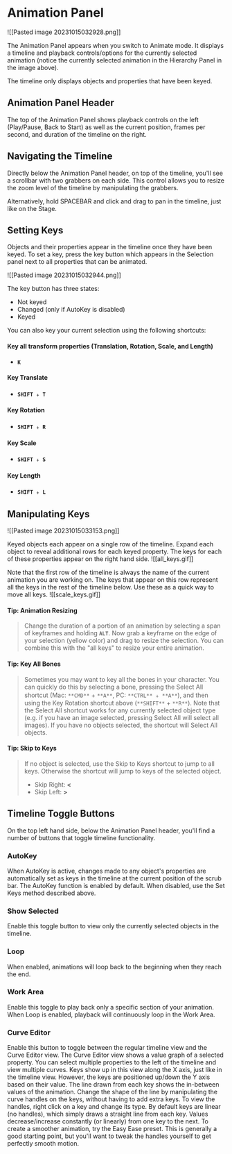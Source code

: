 # Animation Panel
![[Pasted image 20231015032928.png]]

The Animation Panel appears when you switch to Animate mode. It displays a timeline and playback controls/options for the currently selected animation (notice the currently selected animation in the Hierarchy Panel in the image above).

The timeline only displays objects and properties that have been keyed.

##  Animation Panel Header

The top of the Animation Panel shows playback controls on the left (Play/Pause, Back to Start) as well as the current position, frames per second, and duration of the timeline on the right.

##  Navigating the Timeline

Directly below the Animation Panel header, on top of the timeline, you'll see a scrollbar with two grabbers on each side. This control allows you to resize the zoom level of the timeline by manipulating the grabbers.

Alternatively, hold SPACEBAR and click and drag to pan in the timeline, just like on the Stage.

##  Setting Keys

Objects and their properties appear in the timeline once they have been keyed. To set a key, press the key button which appears in the Selection panel next to all properties that can be animated.

![[Pasted image 20231015032944.png]]

The key button has three states:

-   Not keyed
-   Changed (only if AutoKey is disabled)
-   Keyed
    

You can also key your current selection using the following shortcuts:

####  Key all transform properties (Translation, Rotation, Scale, and Length)

-   **`K`**
    

#### Key Translate

-   **`SHIFT`** ﹢ **`T`**
    

####  Key Rotation

-   **`SHIFT`** ﹢ **`R`**
    

#### Key Scale

-   **`SHIFT`** ﹢ **`S`**
    

####  Key Length

-   **`SHIFT`** ﹢ **`L`**
    

## Manipulating Keys

![[Pasted image 20231015033153.png]]

Keyed objects each appear on a single row of the timeline. Expand each object to reveal additional rows for each keyed property. The keys for each of these properties appear on the right hand side.
![[all_keys.gif]]

Note that the first row of the timeline is always the name of the current animation you are working on. The keys that appear on this row represent all the keys in the rest of the timeline below. Use these as a quick way to move all keys.
![[scale_keys.gif]]


#### Tip: Animation Resizing

> Change the duration of a portion of an animation by selecting a span of keyframes and holding **`ALT`**. Now grab a keyframe on the edge of your selection (yellow color) and drag to resize the selection. You can combine this with the "all keys" to resize your entire animation.

####  Tip: Key All Bones

> Sometimes you may want to key all the bones in your character. You can quickly do this by selecting a bone, pressing the Select All shortcut (Mac: `**CMD**` + `**A**`, PC: `**CTRL**` ﹢ `**A**`), and then using the Key Rotation shortcut above (`**SHIFT**` + `**R**`). Note that the Select All shortcut works for any currently selected object type (e.g. if you have an image selected, pressing Select All will select all images). If you have no objects selected, the shortcut will Select All objects.

####  Tip: Skip to Keys

> If no object is selected, use the Skip to Keys shortcut to jump to all keys. Otherwise the shortcut will jump to keys of the selected object.
>  - Skip Right: **<**
>  - Skip Left: **>**    

## Timeline Toggle Buttons

On the top left hand side, below the Animation Panel header, you'll find a number of buttons that toggle timeline functionality.

###  AutoKey

When AutoKey is active, changes made to any object's properties are automatically set as keys in the timeline at the current position of the scrub bar. The AutoKey function is enabled by default. When disabled, use the Set Keys method described above.

###  Show Selected

Enable this toggle button to view only the currently selected objects in the timeline.

###  Loop

When enabled, animations will loop back to the beginning when they reach the end.

###  Work Area

Enable this toggle to play back only a specific section of your animation. When Loop is enabled, playback will continuously loop in the Work Area.

###  Curve Editor

Enable this button to toggle between the regular timeline view and the Curve Editor view. The Curve Editor view shows a value graph of a selected property. You can select multiple properties to the left of the timeline and view multiple curves. Keys show up in this view along the X axis, just like in the timeline view. However, the keys are positioned up/down the Y axis based on their value. The line drawn from each key shows the in-between values of the animation. Change the shape of the line by manipulating the curve handles on the keys, without having to add extra keys. To view the handles, right click on a key and change its type. By default keys are linear (no handles), which simply draws a straight line from each key. Values decrease/increase constantly (or linearly) from one key to the next. To create a smoother animation, try the Easy Ease preset. This is generally a good starting point, but you'll want to tweak the handles yourself to get perfectly smooth motion.